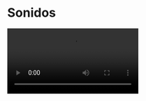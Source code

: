 # Sonidos

<video controls>
    <source src="https://digi21.blob.core.windows.net/videos-ayuda/desarrollo/16.%20Sonidos.mp4" type="video/mp4">
</video>



